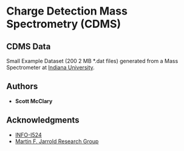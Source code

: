 # Charge Detection Mass Spectrometry (CDMS)

## CDMS Data

Small Example Dataset (200 2 MB *.dat files) generated from a Mass Spectrometer at [Indiana University](https://www.indiana.edu).

## Authors

* **Scott McClary** 

## Acknowledgments

* [INFO-I524](https://cloudmesh.github.io/classes/i524/index.html)
* [Martin F. Jarrold Research Group](http://www.indiana.edu/~nano/home)

